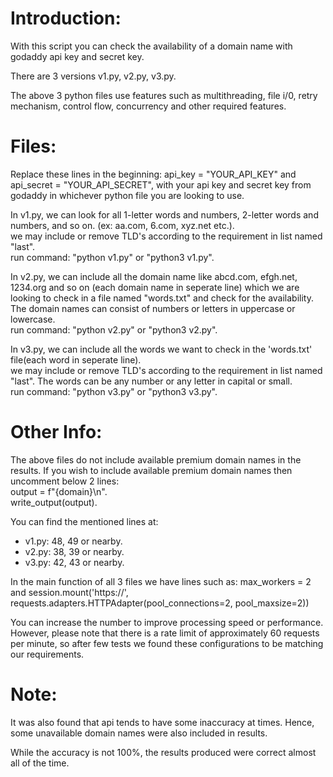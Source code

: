 # Introduction:
With this script you can check the availability of a domain name with godaddy api key and secret key.

There are 3 versions v1.py, v2.py, v3.py.

The above 3 python files use features such as multithreading, file i/0, retry mechanism, control flow, concurrency
and other required features.

# Files:
Replace these lines in the beginning: api_key = "YOUR_API_KEY" and api_secret = "YOUR_API_SECRET", with
your api key and secret key from godaddy in whichever python file you are looking to use.

In v1.py, we can look for all 1-letter words and numbers, 2-letter words and numbers, and so on.
(ex: aa.com, 6.com, xyz.net etc.).  
we may include or remove TLD's according to the requirement in list named "last".  
run command: "python v1.py" or "python3 v1.py".

In v2.py, we can include all the domain name like abcd.com, efgh.net, 1234.org and so on 
(each domain name in seperate line) which we are looking to check in a file named "words.txt" 
and check for the availability.   
The domain names can consist of numbers or letters in uppercase or lowercase.  
run command: "python v2.py" or "python3 v2.py".

In v3.py, we can include all the words we want to check in the 'words.txt' file(each word in seperate line).  
we may include or remove TLD's according to the requirement in list named "last". The words can be any number 
or any letter in capital or small.  
run command: "python v3.py" or "python3 v3.py".  


# Other Info:
The above files do not include available premium domain names in the results. If you wish to include available premium domain names 
then uncomment below 2 lines:  
output = f"{domain}\n".  
write_output(output). 

You can find the mentioned lines at:
* v1.py: 48, 49 or nearby.
* v2.py: 38, 39 or nearby.
* v3.py: 42, 43 or nearby.  

In the main function of all 3 files we have lines such as:
max_workers = 2 and
session.mount('https://', requests.adapters.HTTPAdapter(pool_connections=2, pool_maxsize=2))

You can increase the number to improve processing speed or performance. However, please note that there is a rate limit of approximately 60 requests per minute, so after few tests we found these configurations to be matching our requirements.

# Note:
It was also found that api tends to have some inaccuracy at times. Hence, some unavailable domain names were also 
included in results.

While the accuracy is not 100%, the results produced were correct almost all of the time.
